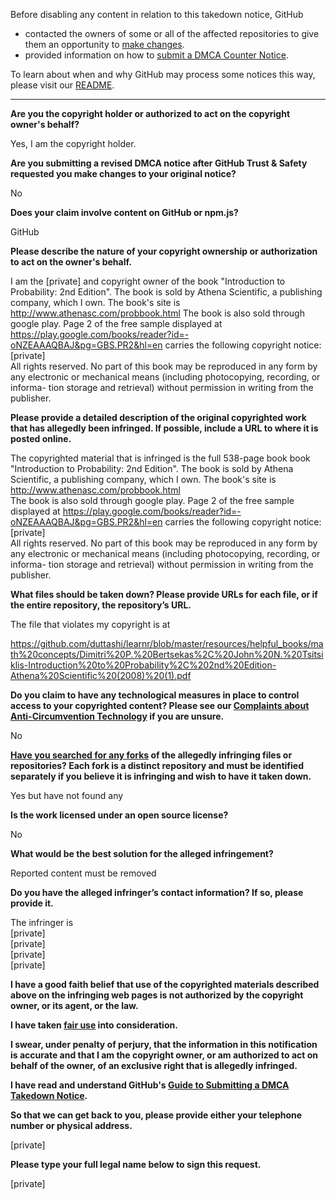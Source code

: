 Before disabling any content in relation to this takedown notice, GitHub
- contacted the owners of some or all of the affected repositories to give them an opportunity to [make changes](https://docs.github.com/en/github/site-policy/dmca-takedown-policy#a-how-does-this-actually-work).
- provided information on how to [submit a DMCA Counter Notice](https://docs.github.com/en/articles/guide-to-submitting-a-dmca-counter-notice).

To learn about when and why GitHub may process some notices this way, please visit our [README](https://github.com/github/dmca/blob/master/README.md#anatomy-of-a-takedown-notice).

---

**Are you the copyright holder or authorized to act on the copyright owner's behalf?**

Yes, I am the copyright holder.

**Are you submitting a revised DMCA notice after GitHub Trust & Safety requested you make changes to your original notice?**

No

**Does your claim involve content on GitHub or npm.js?**

GitHub

**Please describe the nature of your copyright ownership or authorization to act on the owner's behalf.**

I am the [private] and copyright owner of the book "Introduction to Probability: 2nd Edition". The book is sold by Athena Scientific, a publishing company, which I own. The book's site is http://www.athenasc.com/probbook.html
The book is also sold through google play. Page 2 of the free sample displayed at https://play.google.com/books/reader?id=-oNZEAAAQBAJ&pg=GBS.PR2&hl=en carries the following copyright notice:  
[private]  
All rights reserved. No part of this book may be reproduced in any form by any
electronic or mechanical means (including photocopying, recording, or informa- tion storage and retrieval) without permission in writing from the publisher.

**Please provide a detailed description of the original copyrighted work that has allegedly been infringed. If possible, include a URL to where it is posted online.**

The copyrighted material that is infringed is the full 538-page book book "Introduction to Probability: 2nd Edition". The book is sold by Athena Scientific, a publishing company, which I own. The book's site is http://www.athenasc.com/probbook.html  
The book is also sold through google play. Page 2 of the free sample displayed at https://play.google.com/books/reader?id=-oNZEAAAQBAJ&pg=GBS.PR2&hl=en carries the following copyright notice:  
[private]  
All rights reserved. No part of this book may be reproduced in any form by any
electronic or mechanical means (including photocopying, recording, or informa- tion storage and retrieval) without permission in writing from the publisher.

**What files should be taken down? Please provide URLs for each file, or if the entire repository, the repository’s URL.**

The file that violates my copyright is at

https://github.com/duttashi/learnr/blob/master/resources/helpful_books/math%20concepts/Dimitri%20P.%20Bertsekas%2C%20John%20N.%20Tsitsiklis-Introduction%20to%20Probability%2C%202nd%20Edition-Athena%20Scientific%20(2008)%20(1).pdf

**Do you claim to have any technological measures in place to control access to your copyrighted content? Please see our <a href="https://docs.github.com/articles/guide-to-submitting-a-dmca-takedown-notice#complaints-about-anti-circumvention-technology">Complaints about Anti-Circumvention Technology</a> if you are unsure.**

No

**<a href="https://docs.github.com/articles/dmca-takedown-policy#b-what-about-forks-or-whats-a-fork">Have you searched for any forks</a> of the allegedly infringing files or repositories? Each fork is a distinct repository and must be identified separately if you believe it is infringing and wish to have it taken down.**

Yes but have not found any

**Is the work licensed under an open source license?**

No

**What would be the best solution for the alleged infringement?**

Reported content must be removed

**Do you have the alleged infringer’s contact information? If so, please provide it.**

The infringer is  
[private]  
[private]  
[private]  
[private]  

**I have a good faith belief that use of the copyrighted materials described above on the infringing web pages is not authorized by the copyright owner, or its agent, or the law.**

**I have taken <a href="https://www.lumendatabase.org/topics/22">fair use</a> into consideration.**

**I swear, under penalty of perjury, that the information in this notification is accurate and that I am the copyright owner, or am authorized to act on behalf of the owner, of an exclusive right that is allegedly infringed.**

**I have read and understand GitHub's <a href="https://docs.github.com/articles/guide-to-submitting-a-dmca-takedown-notice/">Guide to Submitting a DMCA Takedown Notice</a>.**

**So that we can get back to you, please provide either your telephone number or physical address.**

[private]  

**Please type your full legal name below to sign this request.**

[private]  
